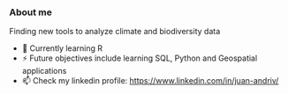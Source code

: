 ### About me
Finding new tools to analyze climate and biodiversity data
- 🌱 Currently learning R
- ⚡ Future objectives include learning SQL, Python and Geospatial applications
- 📫 Check my linkedin profile: https://www.linkedin.com/in/juan-andriv/

